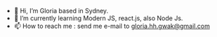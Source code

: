 - 👋 Hi, I’m Gloria based in Sydney.
- 🌱 I’m currently learning Modern JS, react.js, also Node Js.
- 📫 How to reach me : send me e-mail to gloria.hh.gwak@gmail.com

<!---
gloriaGwak/gloriaGwak is a ✨ special ✨ repository because its `README.md` (this file) appears on your GitHub profile.
You can click the Preview link to take a look at your changes.
--->
